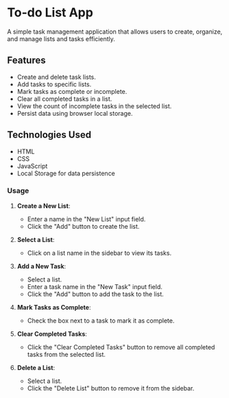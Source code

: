 # To-do List App

A simple task management application that allows users to create, organize, and manage lists and tasks efficiently.

## Features

- Create and delete task lists.
- Add tasks to specific lists.
- Mark tasks as complete or incomplete.
- Clear all completed tasks in a list.
- View the count of incomplete tasks in the selected list.
- Persist data using browser local storage.

## Technologies Used

- HTML
- CSS
- JavaScript
- Local Storage for data persistence

### Usage

1. **Create a New List**:
   - Enter a name in the "New List" input field.
   - Click the "Add" button to create the list.

2. **Select a List**:
   - Click on a list name in the sidebar to view its tasks.

3. **Add a New Task**:
   - Select a list.
   - Enter a task name in the "New Task" input field.
   - Click the "Add" button to add the task to the list.

4. **Mark Tasks as Complete**:
   - Check the box next to a task to mark it as complete.

5. **Clear Completed Tasks**:
   - Click the "Clear Completed Tasks" button to remove all completed tasks from the selected list.

6. **Delete a List**:
   - Select a list.
   - Click the "Delete List" button to remove it from the sidebar.